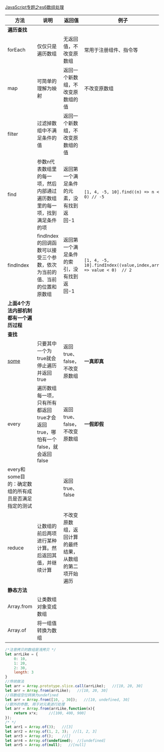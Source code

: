 [JavaScript专题之es6数组处理](#top)

方法|说明|返回值|例子
---|---|---|---
**遍历查找**|||
forEach|仅仅只是遍历数组|无返回值，不改变原数组|常用于注册组件、指令等
map|可简单的理解为映射|返回一个新数组，不改变原数组的值|不改变原数组|`[1,2,3,4].map((n)=>n*n));   //[1, 4, 9, 16]`
filter|过滤掉数组中不满足条件的值|返回一个新数组，不改变原数组的值|
find|参数n代表数组里的每一项，然后内部通过遍历数组里的每一项，找到满足条件的项|返回第一个满足条件的元素，没有找到返回-1|`[1, 4, -5, 10].find((n) => n < 0) // -5`
findIndex|findIndex的回调函数可以接受三个参数，依次为当前的值、当前的位置和原数组|返回第一个满足条件的索引，没有找到返回-1|`[1, 4, -5, 10].findIndex((value,index,arr) => value < 0)  // 2`
**上面4个方法内部机制都有一个遍历过程**|||
**查找**|||
[some](https://developer.mozilla.org/en-US/docs/Web/JavaScript/Reference/Global_Objects/Array/some)|只要其中一个为true就会停止遍历并返回true|返回true、false，不改变原数组|**一真即真**
every|遍历数组每一项，只有所有都返回true才会返回true，哪怕有一个false，就会返回false|返回true、false，不改变原数组|**一假即假**
every和some目的：确定数组的所有成员是否满足指定的测试||返回true、false|
reduce|让数组的前后两项进行某种计算。然后返回其值，并继续计算|不改变原数组，返回计算的最终结果，从数组的第二项开始遍历|
**静态方法**|||
Array.from|让类数组对象变成数组||
Array.of|将一组值转换为数组||

```javascript
/*注意拷贝的数组是浅拷贝 */
let arrLike = {
    0: 10,
    1: 20,
    2: 30,
    length: 3
}
//传统做法
let arr = Array.prototype.slice.call(arrLike);   //[10, 20, 30]
let arr = Array.from(arrLike);   //[10, 20, 30]
//将数组空位转换为undefined
let arr = Array.from([10, , 30]);   //[10, undefined, 30]
//额外的参数, 用于对元素进行处理 
let arr = Array.from(arrLike,function(x){
    return x*x;     //[100, 400, 900]
});
/* */
let arr1 = Array.of(3);   //[3]
let arr2 = Array.of(1, 2, 3);  //[1, 2, 3]
let arr3 = Array.of();    //[]
let arr4 = Array.of(undefined);  //[undefined]
let arr5 = Array.of(null);   //[null]
```
